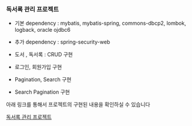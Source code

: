 ### 독서록 관리 프로젝트

* 기본 dependency : mybatis, mybatis-spring, commons-dbcp2, lombok, logback, oracle ojdbc6 
* 추가 dependency : spring-security-web


* 도서 , 독서록 : CRUD 구현 
* 로그인, 회원가입 구현
* Pagination, Search 구현
* Search Pagination 구현

아래 링크를 통해서 프로젝트의 구현된 내용을 확인하실 수 있습니다

[독서록 관리 프로젝트](https://github.com/doolybom1/SpMVC_90_ReadBooksV1/blob/master/%EB%8F%85%EC%84%9C%EB%A1%9D%20%EA%B4%80%EB%A6%AC%20%ED%94%84%EB%A1%9C%EC%A0%9D%ED%8A%B8.pdf)
